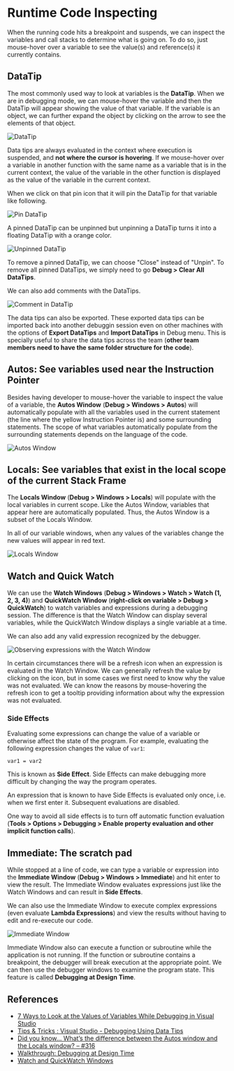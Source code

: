 # Runtime Code Inspecting

When the running code hits a breakpoint and suspends, we can inspect the variables and call stacks to determine what is going on. To do so, just mouse-hover over a variable to see the value(s) and reference(s) it currently contains.

## DataTip
The most commonly used way to look at variables is the **DataTip**. When we are in debugging mode, we can mouse-hover the variable and then the DataTip will appear showing the value of that variable. If the variable is an object, we can further expand the object by clicking on the arrow to see the elements of that object.

![DataTip](http://www.codeproject.com/KB/cs/MasteringInDebugging/debug20.png)

Data tips are always evaluated in the context where execution is suspended, and **not where the cursor is hovering**. If we mouse-hover over a variable in another function with the same name as a variable that is in the current context, the value of the variable in the other function is displayed as the value of the variable in the current context.

When we click on that pin icon that it will pin the DataTip for that variable like following. 

![Pin DataTip](http://2.bp.blogspot.com/-rtprzCDgyT4/UWODvpTdhhI/AAAAAAAAExE/IjIKNXMqf8Q/s320/PinDataTip.png)

A pinned DataTip can be unpinned but unpinning a DataTip turns it into a floating DataTip with a orange color.

![Unpinned DataTip](http://2.bp.blogspot.com/-MvBhNZ-o8rA/UWOCslMHZ4I/AAAAAAAAEw8/0M72aswJzB0/s320/FloatingDataTip.png)

To remove a pinned DataTip, we can choose "Close" instead of "Unpin". To remove all pinned DataTips, we simply need to go **Debug > Clear All DataTips**.

We can also add comments with the DataTips.

![Comment in DataTip](http://2.bp.blogspot.com/-2SEArJAlPtM/UWOgBw49DDI/AAAAAAAAExk/YEEfjRKVrmc/s320/CommentsWithDataTips.png)

The data tips can also be exported. These exported data tips can be imported back into another debuggin session even on other machines with the options of **Export DataTips** and **Import DataTips** in Debug menu. This is specially useful to share the data tips across the team (**other team members need to have the same folder structure for the code**).

## Autos: See variables used near the Instruction Pointer
Besides having developer to mouse-hover the variable to inspect the value of a variable, the **Autos Window** (**Debug > Windows > Autos**) will automatically populate with all the variables used in the current statement (the line where the yellow Instruction Pointer is) and some surrounding statements. The scope of what variables automatically populate from the surrounding statements depends on the language of the code.

![Autos Window](https://msdnshared.blob.core.windows.net/media/2016/07/image_thumb386.png)

## Locals: See variables that exist in the local scope of the current Stack Frame
The **Locals Window** (**Debug > Windows > Locals**) will populate with the local variables in current scope. Like the Autos Window, variables that appear here are automatically populated. Thus, the Autos Window is a subset of the Locals Window.

In all of our variable windows, when any values of the variables change the new values will appear in red text.

![Locals Window](https://msdnshared.blob.core.windows.net/media/2016/07/image_thumb387.png)

## Watch and Quick Watch
We can use the **Watch Windows** (**Debug > Windows > Watch > Watch (1, 2, 3, 4)**) and **QuickWatch Window** (**right-click on variable > Debug > QuickWatch**) to watch variables and expressions during a debugging session. The difference is that the Watch Window can display several variables, while the QuickWatch Window displays a single variable at a time.

We can also add any valid expression recognized by the debugger.

![Observing expressions with the Watch Window](https://i-msdn.sec.s-msft.com/dynimg/IC848480.jpeg)

In certain circumstances there will be a refresh icon when an expression is evaluated in the Watch Window. We can generally refresh the value by clicking on the icon, but in some cases we first need to know why the value was not evaluated. We can know the reasons by mouse-hovering the refresh icon to get a tooltip providing information about why the expression was not evaluated.
 
### Side Effects
Evaluating some expressions can change the value of a variable or otherwise affect the state of the program. For example, evaluating the following expression changes the value of `var1`:

```
var1 = var2
```

This is known as **Side Effect**. Side Effects can make debugging more difficult by changing the way the program operates.

An expression that is known to have Side Effects is evaluated only once, i.e. when we first enter it. Subsequent evaluations are disabled.

One way to avoid all side effects is to turn off automatic function evaluation (**Tools > Options > Debugging > Enable property evaluation and other implicit function calls**).

## Immediate: The scratch pad
While stopped at a line of code, we can type a variable or expression into the **Immediate Window** (**Debug > Windows > Immediate**) and hit enter to view the result. The Immediate Window evaluates expressions just like the Watch Windows and can result in **Side Effects**.

We can also use the Immediate Window to execute complex expressions (even evaluate **Lambda Expressions**) and view the results without having to edit and re-execute our code.

![Immediate Window](https://msdnshared.blob.core.windows.net/media/2016/07/image_thumb390.png)

Immediate Window also can execute a function or subroutine while the application is not running. If the function or subroutine contains a breakpoint, the debugger will break execution at the appropriate point. We can then use the debugger windows to examine the program state. This feature is called **Debugging at Design Time**.

## References
 - [7 Ways to Look at the Values of Variables While Debugging in Visual Studio](https://blogs.msdn.microsoft.com/visualstudioalm/2016/07/15/7-ways-to-look-at-the-values-of-variables-while-debugging-in-visual-studio/)
 - [Tips & Tricks : Visual Studio - Debugging Using Data Tips](http://www.shujaat.net/2013/04/tips-tricks-visual-studio-debugging.html)
 - [Did you know… What’s the difference between the Autos window and the Locals window? – #316](https://blogs.msdn.microsoft.com/saraford/2008/09/18/did-you-know-whats-the-difference-between-the-autos-window-and-the-locals-window-316/)
 - [Walkthrough: Debugging at Design Time](https://msdn.microsoft.com/en-us/library/83hd8f1e.aspx)
 - [Watch and QuickWatch Windows](https://msdn.microsoft.com/en-us/library/0taedcee.aspx)
